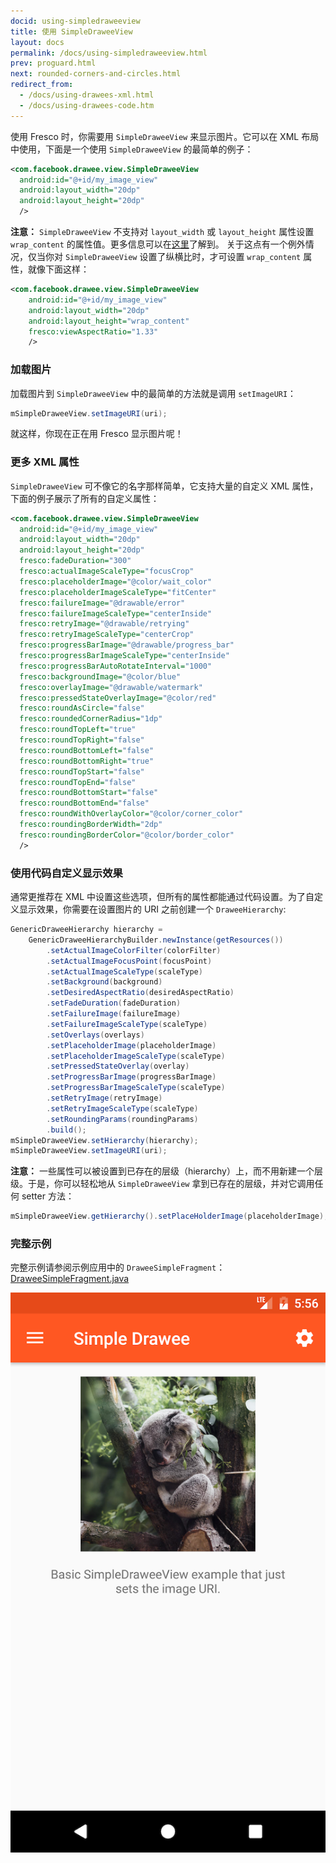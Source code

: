 ```yaml
---
docid: using-simpledraweeview
title: 使用 SimpleDraweeView
layout: docs
permalink: /docs/using-simpledraweeview.html
prev: proguard.html
next: rounded-corners-and-circles.html
redirect_from:
  - /docs/using-drawees-xml.html
  - /docs/using-drawees-code.htm
---
```


使用 Fresco 时，你需要用 `SimpleDraweeView` 来显示图片。它可以在 XML 布局中使用，下面是一个使用 `SimpleDraweeView` 的最简单的例子：

```xml
<com.facebook.drawee.view.SimpleDraweeView
  android:id="@+id/my_image_view"
  android:layout_width="20dp"
  android:layout_height="20dp"
  />
```

**注意：** `SimpleDraweeView` 不支持对 `layout_width` 或 `layout_height` 属性设置 `wrap_content` 的属性值。更多信息可以在[这里](faq.html)了解到。 关于这点有一个例外情况，仅当你对 `SimpleDraweeView` 设置了纵横比时，才可设置 `wrap_content` 属性，就像下面这样：

```xml
<com.facebook.drawee.view.SimpleDraweeView
    android:id="@+id/my_image_view"
    android:layout_width="20dp"
    android:layout_height="wrap_content"
    fresco:viewAspectRatio="1.33"
    />
```

### 加载图片

加载图片到 `SimpleDraweeView` 中的最简单的方法就是调用 `setImageURI`：

```java
mSimpleDraweeView.setImageURI(uri);
```

就这样，你现在正在用 Fresco 显示图片呢！

### 更多 XML 属性

`SimpleDraweeView` 可不像它的名字那样简单，它支持大量的自定义 XML 属性，下面的例子展示了所有的自定义属性：

```xml
<com.facebook.drawee.view.SimpleDraweeView
  android:id="@+id/my_image_view"
  android:layout_width="20dp"
  android:layout_height="20dp"
  fresco:fadeDuration="300"
  fresco:actualImageScaleType="focusCrop"
  fresco:placeholderImage="@color/wait_color"
  fresco:placeholderImageScaleType="fitCenter"
  fresco:failureImage="@drawable/error"
  fresco:failureImageScaleType="centerInside"
  fresco:retryImage="@drawable/retrying"
  fresco:retryImageScaleType="centerCrop"
  fresco:progressBarImage="@drawable/progress_bar"
  fresco:progressBarImageScaleType="centerInside"
  fresco:progressBarAutoRotateInterval="1000"
  fresco:backgroundImage="@color/blue"
  fresco:overlayImage="@drawable/watermark"
  fresco:pressedStateOverlayImage="@color/red"
  fresco:roundAsCircle="false"
  fresco:roundedCornerRadius="1dp"
  fresco:roundTopLeft="true"
  fresco:roundTopRight="false"
  fresco:roundBottomLeft="false"
  fresco:roundBottomRight="true"
  fresco:roundTopStart="false"
  fresco:roundTopEnd="false"
  fresco:roundBottomStart="false"
  fresco:roundBottomEnd="false"
  fresco:roundWithOverlayColor="@color/corner_color"
  fresco:roundingBorderWidth="2dp"
  fresco:roundingBorderColor="@color/border_color"
  />
```

### 使用代码自定义显示效果

通常更推荐在 XML 中设置这些选项，但所有的属性都能通过代码设置。为了自定义显示效果，你需要在设置图片的 URI 之前创建一个 `DraweeHierarchy`:

```java
GenericDraweeHierarchy hierarchy =
    GenericDraweeHierarchyBuilder.newInstance(getResources())
        .setActualImageColorFilter(colorFilter)
        .setActualImageFocusPoint(focusPoint)
        .setActualImageScaleType(scaleType)
        .setBackground(background)
        .setDesiredAspectRatio(desiredAspectRatio)
        .setFadeDuration(fadeDuration)
        .setFailureImage(failureImage)
        .setFailureImageScaleType(scaleType)
        .setOverlays(overlays)
        .setPlaceholderImage(placeholderImage)
        .setPlaceholderImageScaleType(scaleType)
        .setPressedStateOverlay(overlay)
        .setProgressBarImage(progressBarImage)
        .setProgressBarImageScaleType(scaleType)
        .setRetryImage(retryImage)
        .setRetryImageScaleType(scaleType)
        .setRoundingParams(roundingParams)
        .build();
mSimpleDraweeView.setHierarchy(hierarchy);
mSimpleDraweeView.setImageURI(uri);
```

**注意：** 一些属性可以被设置到已存在的层级（hierarchy）上，而不用新建一个层级。于是，你可以轻松地从 `SimpleDraweeView` 拿到已存在的层级，并对它调用任何 setter 方法：

```java
mSimpleDraweeView.getHierarchy().setPlaceHolderImage(placeholderImage);
```

### 完整示例

完整示例请参阅示例应用中的 `DraweeSimpleFragment`：[DraweeSimpleFragment.java](https://github.com/facebook/fresco/blob/master/samples/showcase/src/main/java/com/facebook/fresco/samples/showcase/drawee/DraweeSimpleFragment.java)

![使用缩放类型的示例图片](/static/images/docs/01-using-simpledraweeview-sample.png)
